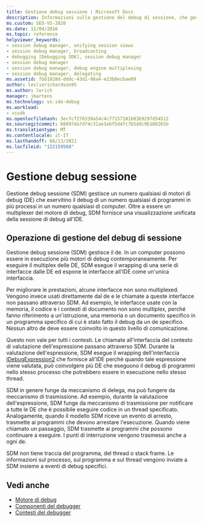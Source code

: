 ```yaml
---
title: Gestione debug sessione | Microsoft Docs
description: Informazioni sulla gestione del debug di sessione, che gestisce più motori di debug per il debug di programmi in più processi in un numero qualsiasi di computer.
ms.custom: SEO-VS-2020
ms.date: 11/04/2016
ms.topic: reference
helpviewer_keywords:
- session debug manager, unifying session views
- session debug manager, broadcasting
- debugging [Debugging SDK], session debug manager
- session debug manager
- session debug manager, debug engine multiplexing
- session debug manager, delegating
ms.assetid: fbb1928d-dddc-43d1-98a4-e23b0ecbae09
author: leslierichardson95
ms.author: lerich
manager: jmartens
ms.technology: vs-ide-debug
ms.workload:
- vssdk
ms.openlocfilehash: 3ecfcf276339a54c4c77157101b03b9297d54512
ms.sourcegitcommit: 68897da7d74c31ae1ebf5d47c7b5ddc9b108265b
ms.translationtype: MT
ms.contentlocale: it-IT
ms.lasthandoff: 08/13/2021
ms.locfileid: "122159568"
---
```

# <a name="session-debug-manager"></a>Gestione debug sessione
Gestione debug sessione (SDM) gestisce un numero qualsiasi di motori di debug (DE) che eservitino il debug di un numero qualsiasi di programmi in più processi in un numero qualsiasi di computer. Oltre a essere un multiplexer del motore di debug, SDM fornisce una visualizzazione unificata della sessione di debug all'IDE.

## <a name="session-debug-manager-operation"></a>Operazione di gestione del debug di sessione
 Gestione debug sessione (SDM) gestisce il de. In un computer possono essere in esecuzione più motori di debug contemporaneamente. Per eseguire il multiplex delle DE, SDM esegue il wrapping di una serie di interfacce dalle DE ed espone le interfacce all'IDE come un'unica interfaccia.

 Per migliorare le prestazioni, alcune interfacce non sono multiplexed. Vengono invece usati direttamente dal de e le chiamate a queste interfacce non passano attraverso SDM. Ad esempio, le interfacce usate con la memoria, il codice e i contesti di documento non sono multiplex, perché fanno riferimento a un'istruzione, una memoria o un documento specifico in un programma specifico di cui è stato fatto il debug da un de specifico. Nessun altro de deve essere coinvolto in questo livello di comunicazione.

 Questo non vale per tutti i contesti. Le chiamate all'interfaccia del contesto di valutazione dell'espressione passano attraverso SDM. Durante la valutazione dell'espressione, SDM esegue il wrapping dell'interfaccia [IDebugExpression2](../../extensibility/debugger/reference/idebugexpression2.md) che fornisce all'IDE perché quando tale espressione viene valutata, può coinvolgere più DE che eseguono il debug di programmi nello stesso processo che potrebbero essere in esecuzione nello stesso thread.

 SDM in genere funge da meccanismo di delega, ma può fungere da meccanismo di trasmissione. Ad esempio, durante la valutazione dell'espressione, SDM funge da meccanismo di trasmissione per notificare a tutte le DE che è possibile eseguire codice in un thread specificato. Analogamente, quando il modello SDM riceve un evento di arresto, trasmette ai programmi che devono arrestare l'esecuzione. Quando viene chiamato un passaggio, SDM trasmette ai programmi che possono continuare a eseguire. I punti di interruzione vengono trasmessi anche a ogni de.

 SDM non tiene traccia del programma, del thread o stack frame. Le informazioni sul processo, sul programma e sul thread vengono inviate a SDM insieme a eventi di debug specifici.

## <a name="see-also"></a>Vedi anche
- [Motore di debug](../../extensibility/debugger/debug-engine.md)
- [Componenti del debugger](../../extensibility/debugger/debugger-components.md)
- [Contesti del debugger](../../extensibility/debugger/debugger-contexts.md)
